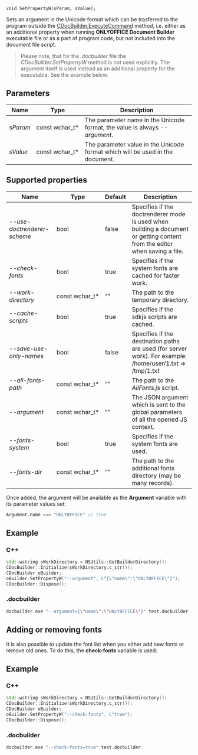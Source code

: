 `void SetPropertyW(sParam, sValue);`

Sets an argument in the Unicode format which can be trasferred to the program outside the [CDocBuilder.ExecuteCommand](../ExecuteCommand/index.md) method, i.e. either as an additional property when running **ONLYOFFICE Document Builder** executable file or as a part of program code, but not included into the document file script.

> Please note, that for the *.docbuilder* file the *CDocBuilder.SetPropertyW* method is not used explicitly. The argument itself is used instead as an additional property for the executable. See the example below.

## Parameters

| Name     | Type             | Description                                                                   |
| -------- | ---------------- | ----------------------------------------------------------------------------- |
| *sParam* | const wchar\_t\* | The parameter name in the Unicode format, the value is always *--argument*.   |
| *sValue* | const wchar\_t\* | The parameter value in the Unicode format which will be used in the document. |

## Supported properties

| Name                        | Type             | Default | Description                                                                                                                |
| --------------------------- | ---------------- | ------- | -------------------------------------------------------------------------------------------------------------------------- |
| *--use-doctrenderer-scheme* | bool             | false   | Specifies if the doctrenderer mode is used when building a document or getting content from the editor when saving a file. |
| *--check-fonts*             | bool             | true    | Specifies if the system fonts are cached for faster work.                                                                  |
| *--work-directory*          | const wchar\_t\* | ""      | The path to the temporary directory.                                                                                       |
| *--cache-scripts*           | bool             | true    | Specifies if the sdkjs scripts are cached.                                                                                 |
| *--save-use-only-names*     | bool             | false   | Specifies if the destination paths are used (for server work). For example: /home/user/1.txt => /tmp/1.txt                 |
| *--all-fonts-path*          | const wchar\_t\* | ""      | The path to the *AllFonts.js* script.                                                                                      |
| *--argument*                | const wchar\_t\* | ""      | The JSON argument which is sent to the global parameters of all the opened JS context.                                     |
| *--fonts-system*            | bool             | true    | Specifies if the system fonts are used.                                                                                    |
| *--fonts-dir*               | const wchar\_t\* | ""      | The path to the additional fonts directory (may be many records).                                                          |

Once added, the argument will be available as the **Argument** variable with its parameter values set:

```cpp
Argument.name === "ONLYOFFICE" // true
```

## Example

### C++

```cpp
std::wstring sWorkDirectory = NSUtils::GetBuilderDirectory();
CDocBuilder::Initialize(sWorkDirectory.c_str());
CDocBuilder oBuilder;
oBuilder.SetPropertyW("--argument", L"{\"name\":\"ONLYOFFICE\"}");
CDocBuilder::Dispose();
```

### .docbuilder

```sh
docbuilder.exe "--argument={\"name\":\"ONLYOFFICE\"}" test.docbuilder
```

## Adding or removing fonts

It is also possible to update the font list when you either add new fonts or remove old ones. To do this, the **check-fonts** variable is used:

## Example

### C++

```cpp
std::wstring sWorkDirectory = NSUtils::GetBuilderDirectory();
CDocBuilder::Initialize(sWorkDirectory.c_str());
CDocBuilder oBuilder;
oBuilder.SetPropertyW("--check-fonts", L"true");
CDocBuilder::Dispose();
```

### .docbuilder

```sh
docbuilder.exe "--check-fonts=true" test.docbuilder
```
